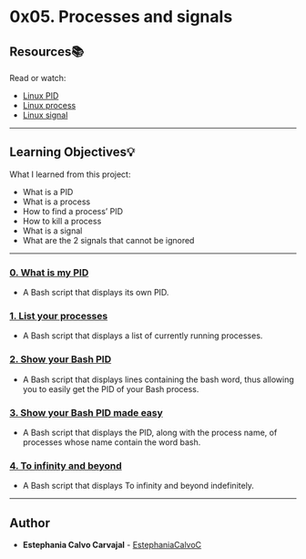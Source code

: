 # 0x05. Processes and signals

## Resources:books:
Read or watch:
* [Linux PID](https://intranet.hbtn.io/rltoken/FcpEdqz8hau7eEB0Pi8Ong)
* [Linux process](https://intranet.hbtn.io/rltoken/hX_t2YK0erLPbdTq0-uKwQ)
* [Linux signal](https://intranet.hbtn.io/rltoken/SojW4zvL8j1yaoa7_NM6rA)

---
## Learning Objectives:bulb:
What I learned from this project:

* What is a PID
* What is a process
* How to find a process’ PID
* How to kill a process
* What is a signal
* What are the 2 signals that cannot be ignored

---

### [0. What is my PID](./0-what-is-my-pid)
* A Bash script that displays its own PID.


### [1. List your processes](./1-list_your_processes)
* A Bash script that displays a list of currently running processes.


### [2. Show your Bash PID](./2-show_your_bash_pid)
* A Bash script that displays lines containing the bash word, thus allowing you to easily get the PID of your Bash process.


### [3. Show your Bash PID made easy](./3-show_your_bash_pid_made_easy)
* A Bash script that displays the PID, along with the process name, of processes whose name contain the word bash.


### [4. To infinity and beyond](./4-to_infinity_and_beyond)
* A Bash script that displays To infinity and beyond indefinitely.

<!---
### [5. Don't stop my now!](./5-dont_stop_me_now)
* We stopped our 4-to_infinity_and_beyond process using ctrl+c in the previous task, there is actually another way to do this.


### [6. Stop me if you can](./6-stop_me_if_you_can)
* A Bash script that stops 4-to_infinity_and_beyond process.


### [7. Highlander](./7-highlander)
* A Bash script that displays:


### [8. Beheaded process](./8-beheaded_process)
* A Bash script that kills the process 7-highlander.
-->
---

## Author
* **Estephania Calvo Carvajal** - [EstephaniaCalvoC](https://github.com/EstephaniaCalvoC)